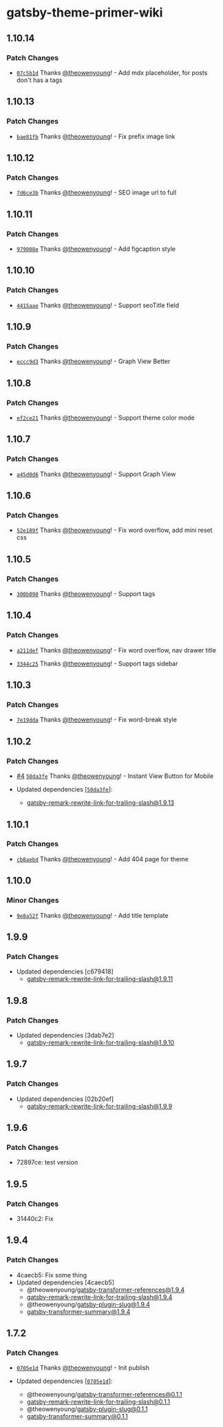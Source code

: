# gatsby-theme-primer-wiki

## 1.10.14

### Patch Changes

- [`07c5b1d`](https://github.com/theowenyoung/gatsby-theme-primer-wiki/commit/07c5b1d68e90512dfd6e6f69d161bfbcfa6e89e7) Thanks [@theowenyoung](https://github.com/theowenyoung)! - Add mdx placeholder, for posts don't has a tags

## 1.10.13

### Patch Changes

- [`bae81fb`](https://github.com/theowenyoung/gatsby-theme-primer-wiki/commit/bae81fb446aa14d49a6dabe20fe5c5bc303a2f30) Thanks [@theowenyoung](https://github.com/theowenyoung)! - Fix prefix image link

## 1.10.12

### Patch Changes

- [`7d6ce3b`](https://github.com/theowenyoung/gatsby-theme-primer-wiki/commit/7d6ce3b7177d91df7c95749cd20c475913acf857) Thanks [@theowenyoung](https://github.com/theowenyoung)! - SEO image url to full

## 1.10.11

### Patch Changes

- [`979008e`](https://github.com/theowenyoung/gatsby-theme-primer-wiki/commit/979008e9ed53cb5257876db4d6f68dea6d36e85f) Thanks [@theowenyoung](https://github.com/theowenyoung)! - Add figcaption style

## 1.10.10

### Patch Changes

- [`4415aae`](https://github.com/theowenyoung/gatsby-theme-primer-wiki/commit/4415aaef36d054bc105d729c00511a99b654854a) Thanks [@theowenyoung](https://github.com/theowenyoung)! - Support seoTitle field

## 1.10.9

### Patch Changes

- [`eccc9d3`](https://github.com/theowenyoung/gatsby-theme-primer-wiki/commit/eccc9d3ea5266ec1da323cda6424803bbae27504) Thanks [@theowenyoung](https://github.com/theowenyoung)! - Graph View Better

## 1.10.8

### Patch Changes

- [`ef2ce21`](https://github.com/theowenyoung/gatsby-theme-primer-wiki/commit/ef2ce21780cabaaad38ad9f715edf9c89af5ca98) Thanks [@theowenyoung](https://github.com/theowenyoung)! - Support theme color mode

## 1.10.7

### Patch Changes

- [`a45d0d6`](https://github.com/theowenyoung/gatsby-theme-primer-wiki/commit/a45d0d65951e39eb7b4b311617517c9ec6175a5e) Thanks [@theowenyoung](https://github.com/theowenyoung)! - Support Graph View

## 1.10.6

### Patch Changes

- [`52e189f`](https://github.com/theowenyoung/gatsby-theme-primer-wiki/commit/52e189f8d1d59458011cb8e488c48d69e41a6196) Thanks [@theowenyoung](https://github.com/theowenyoung)! - Fix word overflow, add mini reset css

## 1.10.5

### Patch Changes

- [`300b098`](https://github.com/theowenyoung/gatsby-theme-primer-wiki/commit/300b0984a8ec45689891b78f621962b26e233a2a) Thanks [@theowenyoung](https://github.com/theowenyoung)! - Support tags

## 1.10.4

### Patch Changes

- [`a211def`](https://github.com/theowenyoung/gatsby-theme-primer-wiki/commit/a211def4e6f3611454b1c11f20f9d298dbb35d6d) Thanks [@theowenyoung](https://github.com/theowenyoung)! - Fix word overflow, nav drawer title

* [`3344c25`](https://github.com/theowenyoung/gatsby-theme-primer-wiki/commit/3344c25b76d05b658852a8d17901be7cbd8ce34e) Thanks [@theowenyoung](https://github.com/theowenyoung)! - Support tags sidebar

## 1.10.3

### Patch Changes

- [`7e19dda`](https://github.com/theowenyoung/gatsby-theme-primer-wiki/commit/7e19dda91bc9cc4e3deab089a4a12c23ad9fc879) Thanks [@theowenyoung](https://github.com/theowenyoung)! - Fix word-break style

## 1.10.2

### Patch Changes

- [#4](https://github.com/theowenyoung/gatsby-theme-primer-wiki/pull/4) [`50da3fe`](https://github.com/theowenyoung/gatsby-theme-primer-wiki/commit/50da3fe63356695e2b9247d9186559780be69f9d) Thanks [@theowenyoung](https://github.com/theowenyoung)! - Instant View Button for Mobile

- Updated dependencies [[`50da3fe`](https://github.com/theowenyoung/gatsby-theme-primer-wiki/commit/50da3fe63356695e2b9247d9186559780be69f9d)]:
  - gatsby-remark-rewrite-link-for-trailing-slash@1.9.13

## 1.10.1

### Patch Changes

- [`cb8aebd`](https://github.com/theowenyoung/gatsby-theme-primer-wiki/commit/cb8aebd1544b8ec23f60a79e0980a0d0134b7190) Thanks [@theowenyoung](https://github.com/theowenyoung)! - Add 404 page for theme

## 1.10.0

### Minor Changes

- [`9e8a52f`](https://github.com/theowenyoung/gatsby-theme-primer-wiki/commit/9e8a52f7df4116b561a1da6a2be3b43945cd351a) Thanks [@theowenyoung](https://github.com/theowenyoung)! - Add title template

## 1.9.9

### Patch Changes

- Updated dependencies [c679418]
  - gatsby-remark-rewrite-link-for-trailing-slash@1.9.11

## 1.9.8

### Patch Changes

- Updated dependencies [3dab7e2]
  - gatsby-remark-rewrite-link-for-trailing-slash@1.9.10

## 1.9.7

### Patch Changes

- Updated dependencies [02b20ef]
  - gatsby-remark-rewrite-link-for-trailing-slash@1.9.9

## 1.9.6

### Patch Changes

- 72897ce: test version

## 1.9.5

### Patch Changes

- 31440c2: Fix

## 1.9.4

### Patch Changes

- 4caecb5: Fix some thing
- Updated dependencies [4caecb5]
  - @theowenyoung/gatsby-transformer-references@1.9.4
  - gatsby-remark-rewrite-link-for-trailing-slash@1.9.4
  - @theowenyoung/gatsby-plugin-slug@1.9.4
  - gatsby-transformer-summary@1.9.4

## 1.7.2

### Patch Changes

- [`0705e1d`](https://github.com/theowenyoung/gatsby-theme-primer-wiki/commit/0705e1de4b056b03b4dd760ffa87062824559c60) Thanks [@theowenyoung](https://github.com/theowenyoung)! - Init publish

- Updated dependencies [[`0705e1d`](https://github.com/theowenyoung/gatsby-theme-primer-wiki/commit/0705e1de4b056b03b4dd760ffa87062824559c60)]:
  - @theowenyoung/gatsby-transformer-references@0.1.1
  - gatsby-remark-rewrite-link-for-trailing-slash@0.1.1
  - @theowenyoung/gatsby-plugin-slug@0.1.1
  - gatsby-transformer-summary@0.1.1
